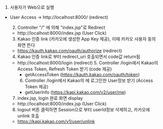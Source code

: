 1. 사용자가 Web으로 실행
- User Access -> http://localhost:8000/ (redirect)
  
  2. Controller "/" 에 의해 "index.jsp"로 Redirect   
  - http://localhost:8000/index.jsp (User Click)
    
  3. Kakao 인증 link (카카오에 생성한 App Key 제공), 이때 카카오 사용자 동의 화면 뜬다   
  - https://kauth.kakao.com/oauth/authorize (redirect)
    
  4. Kakao 인증 link로 부터 redirect_uri 호출되면서 code값 return됨
  - http://localhost:8000/login (redirect)
    5. Controller /login에서 Kakao의 Access Token, Refresh Token 받기 (code 제공)   
    - getAccessToken (https://kauth.kakao.com/oauth/token)
    6. Controller /login에서 Kakao의 에 로그인한 User정보 받기 (Access Token 제공)   
    - getUserInfo (https://kapi.kakao.com/v2/user/me)
    
  7. index.jsp, login 완료 화면 display
  - http://localhost:8000/index.jsp (User Click)
    
  8. logout 버튼 클릭하면 Session으로 부터 userId정보 삭제하고, 카카오에 unlink 호출 
  - https://kapi.kakao.com/v1/user/unlink